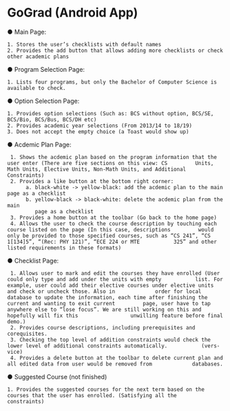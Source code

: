 # GoGrad (Android App)
  ● Main Page:
      
    1. Stores the user’s checklists with default names
    2. Provides the add button that allows adding more checklists or check other academic plans
       
  ● Program Selection Page:
  
    1. Lists four programs, but only the Bachelor of Computer Science is available to check.
    
  ● Option Selection Page:
    
    1. Provides option selections (Such as: BCS without option, BCS/SE, BCS/Bio, BCS/Bus, BCS/DH etc)
    2. Provides academic year selections (From 2013/14 to 18/19)
    3. Does not accept the empty choice (a Toast would show up)
    
  ● Acdemic Plan Page:
    
     1. Shows the acdemic plan based on the program information that the user enter (There are five sections on this view: CS         Units, Math Units, Elective Units, Non-Math Units, and Additional Constraints)
     2. Provides a like button at the bottom right corner:
          a. black-white -> yellow-black: add the acdemic plan to the main page as a checklist
          b. yellow-black -> black-white: delete the acdemic plan from the main
             page as a checklist       
     3. Provides a home button at the toolbar (Go back to the home page)
     4. Allows the user to check the course description by touching each course listed on the page (In this case, descriptions         would only be provided to those specified courses, such as “CS 241”, “CS 1[134]5”, “(Rec: PHY 121)”, “ECE 224 or MTE           325” and other listed requirements in these formats)
     
  ● Checklist Page:

     1. Allows user to mark and edit the courses they have enrolled (User could only type and add under the units with empty           list. For example, user could add their elective courses under elective units and check or uncheck those. Also in             order for local database to update the information, each time after finishing the current and wanting to exit current         page, user have to tap anywhere else to “lose focus”. We are still working on this and hopefully will fix this                 unwilling feature before final demo.)
     2. Provides course descriptions, including prerequisites and corequisites.
     3. Checking the top level of addition constraints would check the lower level of additional constraints automatically.           (vers-vice)
     4. Provides a delete button at the toolbar to delete current plan and all edited data from user would be removed from             databases.
  ● Suggested Course (not finished)
    
    1. Provides the suggested courses for the next term based on the courses that the user has enrolled. (Satisfying all the          constraints)
    
    
